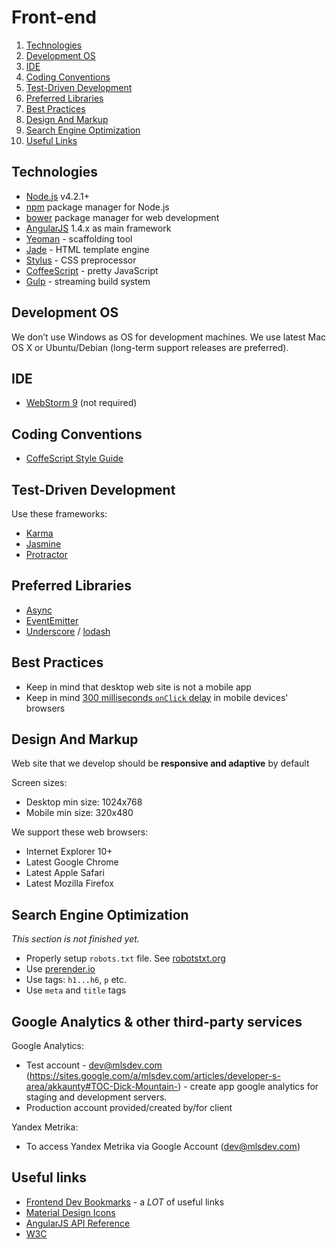 # Front-end

1. [Technologies](#technologies)
1. [Development OS](#development-os)
1. [IDE](#ide)
1. [Coding Conventions](#coding-conventions)
1. [Test-Driven Development](#test-driven-development)
1. [Preferred Libraries](#preferred-libraries)
1. [Best Practices](#best-practices)
1. [Design And Markup](#design-and-markup)
1. [Search Engine Optimization](#search-engine-optimization)
1. [Useful Links](#useful-links)


## Technologies

* [Node.js](https://nodejs.org/en) v4.2.1+
* [npm](https://www.npmjs.com) package manager for Node.js
* [bower](http://bower.io) package manager for web development
* [AngularJS](https://angularjs.org) 1.4.х as main framework
* [Yeoman](http://yeoman.io) - scaffolding tool
* [Jade](http://jade-lang.com) - HTML template engine
* [Stylus](http://learnboost.github.io/stylus) - CSS preprocessor
* [CoffeeScript](http://coffeescript.org) - pretty JavaScript
* [Gulp](http://gulpjs.com) - streaming build system


## Development OS

We don’t use Windows as OS for development machines. We use latest Mac OS X or Ubuntu/Debian (long-term support releases are preferred).


## IDE

* [WebStorm 9](https://www.jetbrains.com/webstorm) (not required)


## Coding Conventions
* [CoffeScript Style Guide](https://github.com/polarmobile/coffeescript-style-guide/blob/master/README.md)


## Test-Driven Development

Use these frameworks: 
* [Karma](http://karma-runner.github.io)
* [Jasmine](http://jasmine.github.io)
* [Protractor](http://angular.github.io/protractor)


## Preferred Libraries

* [Async](https://github.com/caolan/async)
* [EventEmitter](https://github.com/Olical/EventEmitter)
* [Underscore](http://underscorejs.org) / [lodash](https://lodash.com)


## Best Practices

* Keep in mind that desktop web site is not a mobile app
* Keep in mind [300 milliseconds `onClick` delay](http://www.sitepoint.com/5-ways-prevent-300ms-click-delay-mobile-devices) in mobile devices' browsers


## Design And Markup

Web site that we develop should be **responsive and adaptive** by default

Screen sizes:
* Desktop min size: 1024x768
* Mobile min size: 320x480

We support these web browsers: 
* Internet Explorer 10+
* Latest Google Chrome
* Latest Apple Safari
* Latest Mozilla Firefox


## Search Engine Optimization

_This section is not finished yet._

* Properly setup `robots.txt` file. See [robotstxt.org](http://www.robotstxt.org)
* Use [prerender.io](https://prerender.io)
* Use tags: `h1...h6`, `p` etc.
* Use `meta` and `title` tags

## Google Analytics & other third-party services

Google Analytics:
* Test account - dev@mlsdev.com (https://sites.google.com/a/mlsdev.com/articles/developer-s-area/akkaunty#TOC-Dick-Mountain-) - create app google analytics for staging and development servers.
* Production account provided/created by/for client

Yandex Metrika:
* To access Yandex Metrika via Google Account (dev@mlsdev.com)

## Useful links
* [Frontend Dev Bookmarks](https://github.com/dypsilon/frontend-dev-bookmarks) - a _LOT_ of useful links
* [Material Design Icons](https://materialdesignicons.com)
* [AngularJS API Reference](https://docs.angularjs.org/api)
* [W3C](http://w3.org)

